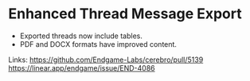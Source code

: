 # Enhanced Thread Message Export

* Exported threads now include tables.
* PDF and DOCX formats have improved content.

Links:
https://github.com/Endgame-Labs/cerebro/pull/5139
https://linear.app/endgame/issue/END-4086
